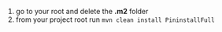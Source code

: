 1. go to your root and delete the **.m2** folder
2. from your project root run `mvn clean install PininstallFull`

